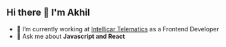 ## Hi there 👋 I'm Akhil

- 🔭 I’m currently working at [Intellicar Telematics]([https://knowbe4.com](https://intellicar.in/)) as a Frontend Developer
- 💬 Ask me about **Javascript and React**

<!--
**Akhil017/Akhil017** is a ✨ _special_ ✨ repository because its `README.md` (this file) appears on your GitHub profile.

Here are some ideas to get you started:

- 🔭 I’m currently working on ...
- 🌱 I’m currently learning ...
- 👯 I’m looking to collaborate on ...
- 🤔 I’m looking for help with ...
- 💬 Ask me about ...
- 📫 How to reach me: ...
- 😄 Pronouns: ...
- ⚡ Fun fact: ...
-->
